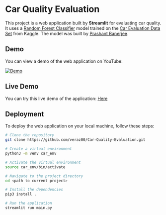 # Car Quality Evaluation 

This project is a web application built by **Streamlit** for evaluating car quality. It uses a [Random Forest Classifier](https://www.kaggle.com/code/prashant111/random-forest-classifier-tutorial) model trained on the [Car Evaluation Data Set](https://www.kaggle.com/datasets/elikplim/car-evaluation-data-set) from Kaggle. The model was built by [Prashant Banerjee](https://www.kaggle.com/prashant111).

## Demo 

You can view a demo of the web application on YouTube:

[![Demo](http://img.youtube.com/vi/G3D9sThPSRk/0.jpg)](https://youtu.be/G3D9sThPSRk)


## Live Demo
You can try this live demo of the application: [Here](https://veraz00-car-quality-evaluation.streamlit.app/)

## Deployment

To deploy the web application on your local machine, follow these steps:

```bash
# Clone the repository
git clone https://github.com/veraz00/Car-Quality-Evaluation.git

# Create a virtual environment
python3 -m venv car_env 

# Activate the virtual environment
source car_env/bin/activate 

# Navigate to the project directory
cd <path to current project>

# Install the dependencies
pip3 install . 

# Run the application
streamlit run main.py
```
